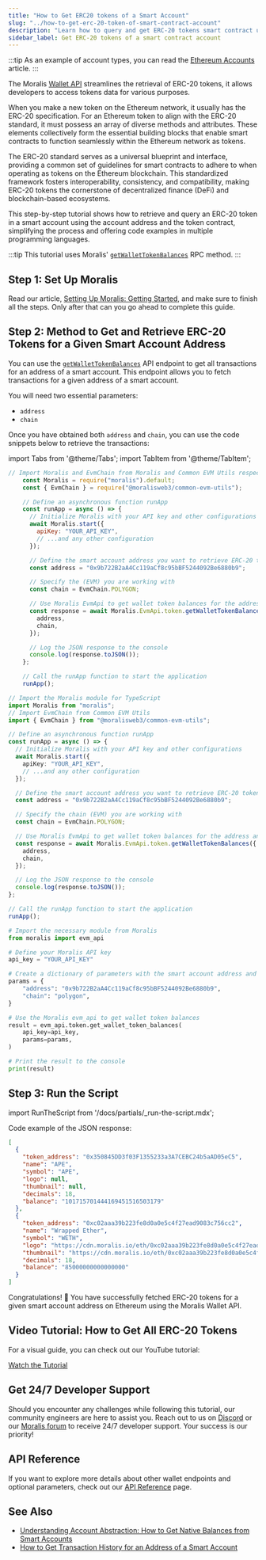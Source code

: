 ```yaml
---
title: "How to Get ERC20 tokens of a Smart Account"
slug: "../how-to-get-erc-20-token-of-smart-contract-account"
description: "Learn how to query and get ERC-20 tokens smart contract using the Moralis Wallet API."
sidebar_label: Get ERC-20 tokens of a smart contract account
---
```


:::tip
As an example of account types, you can read the [Ethereum Accounts](https://ethereum.org/en/developers/docs/accounts/#types-of-account) article.
:::

The Moralis [Wallet API](https://moralis.io/api/wallet/) streamlines the retrieval of ERC-20 tokens, it allows developers to access tokens data for various purposes.

When you make a new token on the Ethereum network, it usually has the ERC-20 specification. For an Ethereum token to align with the ERC-20 standard, it must possess an array of diverse methods and attributes. These elements collectively form the essential building blocks that enable smart contracts to function seamlessly within the Ethereum network as tokens.

The ERC-20 standard serves as a universal blueprint and interface, providing a common set of guidelines for smart contracts to adhere to when operating as tokens on the Ethereum blockchain. This standardized framework fosters interoperability, consistency, and compatibility, making ERC-20 tokens the cornerstone of decentralized finance (DeFi) and blockchain-based ecosystems.

This step-by-step tutorial shows how to retrieve and query an ERC-20 token in a smart account using the account address and the token contract, simplifying the process and offering code examples in multiple programming languages.

:::tip
This tutorial uses Moralis' [`getWalletTokenBalances`](/web3-data-api/evm/reference/get-wallet-token-balances) RPC method.
:::

## Step 1: Set Up Moralis

Read our article, [Setting Up Moralis: Getting Started](/web3-data-api/evm/get-your-api-key), and make sure to finish all the steps. Only after that can you go ahead to complete this guide.

## Step 2: Method to Get and Retrieve ERC-20 Tokens for a Given Smart Account Address

You can use the [`getWalletTokenBalances`](/web3-data-api/evm/reference/get-wallet-token-balances) API endpoint to get all transactions for an address of a smart account. This endpoint allows you to fetch transactions for a given address of a smart account.

You will need two essential parameters:

* `address`
* `chain`

Once you have obtained both `address` and `chain`, you can use the code snippets below to retrieve the transactions:

import Tabs from '@theme/Tabs';
import TabItem from '@theme/TabItem';

<Tabs groupId="programming-language">
  <TabItem value="javascript" label="index.js (JavaScript)" default>

```javascript
// Import Moralis and EvmChain from Moralis and Common EVM Utils respectively
    const Moralis = require("moralis").default;
    const { EvmChain } = require("@moralisweb3/common-evm-utils");

    // Define an asynchronous function runApp
    const runApp = async () => {
      // Initialize Moralis with your API key and other configurations
      await Moralis.start({
        apiKey: "YOUR_API_KEY",
        // ...and any other configuration
      });

      // Define the smart account address you want to retrieve ERC-20 tokens for
      const address = "0x9b722B2aA4Cc119aCf8c95bBF5244092Be6880b9";

      // Specify the (EVM) you are working with
      const chain = EvmChain.POLYGON;

      // Use Moralis EvmApi to get wallet token balances for the address and chain
      const response = await Moralis.EvmApi.token.getWalletTokenBalances({
        address,
        chain,
      });

      // Log the JSON response to the console
      console.log(response.toJSON());
    };

    // Call the runApp function to start the application
    runApp();
```

</TabItem>
<TabItem value="typescript" label="index.ts (TypeScript)">

```typescript
// Import the Moralis module for TypeScript
import Moralis from "moralis";
// Import EvmChain from Common EVM Utils
import { EvmChain } from "@moralisweb3/common-evm-utils";

// Define an asynchronous function runApp
const runApp = async () => {
  // Initialize Moralis with your API key and other configurations
  await Moralis.start({
    apiKey: "YOUR_API_KEY",
    // ...and any other configuration
  });

  // Define the smart account address you want to retrieve ERC-20 tokens for
  const address = "0x9b722B2aA4Cc119aCf8c95bBF5244092Be6880b9";

  // Specify the chain (EVM) you are working with
  const chain = EvmChain.POLYGON;

  // Use Moralis EvmApi to get wallet token balances for the address and chain
  const response = await Moralis.EvmApi.token.getWalletTokenBalances({
    address,
    chain,
  });

  // Log the JSON response to the console
  console.log(response.toJSON());
};

// Call the runApp function to start the application
runApp();
```

</TabItem>
<TabItem value="python" label="index.py (Python)">

```python
# Import the necessary module from Moralis
from moralis import evm_api

# Define your Moralis API key
api_key = "YOUR_API_KEY"

# Create a dictionary of parameters with the smart account address and chain
params = {
    "address": "0x9b722B2aA4Cc119aCf8c95bBF5244092Be6880b9",
    "chain": "polygon",
}

# Use the Moralis evm_api to get wallet token balances
result = evm_api.token.get_wallet_token_balances(
    api_key=api_key,
    params=params,
)

# Print the result to the console
print(result)
```

</TabItem>
</Tabs>

## Step 3: Run the Script

import RunTheScript from '/docs/partials/\_run-the-script.mdx';

<RunTheScript />

Code example of the JSON response:

```json
[
  {
    "token_address": "0x350845DD3f03F1355233a3A7CEBC24b5aAD05eC5",
    "name": "APE",
    "symbol": "APE",
    "logo": null,
    "thumbnail": null,
    "decimals": 18,
    "balance": "101715701444169451516503179"
  },
  {
    "token_address": "0xc02aaa39b223fe8d0a0e5c4f27ead9083c756cc2",
    "name": "Wrapped Ether",
    "symbol": "WETH",
    "logo": "https://cdn.moralis.io/eth/0xc02aaa39b223fe8d0a0e5c4f27ead9083c756cc2.webp",
    "thumbnail": "https://cdn.moralis.io/eth/0xc02aaa39b223fe8d0a0e5c4f27ead9083c756cc2_thumb.webp",
    "decimals": 18,
    "balance": "85000000000000000"
  }
]
```

Congratulations! 🥳 You have successfully fetched ERC-20 tokens for a given smart account address on Ethereum using the Moralis Wallet API.

## Video Tutorial: How to Get All ERC-20 Tokens

For a visual guide, you can check out our YouTube tutorial:

[Watch the Tutorial](https://www.youtube.com/watch?v=VdnMRiMYibA)

## Get 24/7 Developer Support

Should you encounter any challenges while following this tutorial, our community engineers are here to assist you. Reach out to us on [Discord](https://moralis.io/discord) or our [Moralis forum](https://forum.moralis.io) to receive 24/7 developer support. Your success is our priority!

## API Reference

If you want to explore more details about other wallet endpoints and optional parameters, check out our [API Reference](/web3-data-api/evm/reference#wallet-api) page.

## See Also

* [Understanding Account Abstraction: How to Get Native Balances from Smart Accounts](/web3-data-api/evm/wallet-api/how-to-get-the-native-balance-of-a-smart-contract-account)
* [How to Get Transaction History for an Address of a Smart Account](/web3-data-api/evm/wallet-api/how-to-get-transactions-of-smart-contract-account)
